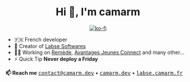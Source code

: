 
<h1 align="center">Hi 👋, I'm camarm</h1>

<div align="center"> 
  
[![ko-fi](https://ko-fi.com/img/githubbutton_sm.svg)](https://ko-fi.com/Q5Q8SPYLE)

</div>

- 🇫🇷 French developer
- 🌱 Creator of [Labse Softwares](https://labse.camarm.fr)
- 👨‍💻 Working on [Remède](https://github.com/camarm-dev/remede), [Avantages Jeunes Connect](https://github.com/camarm-dev/bfc-avantagesjeunes-mobile) and many other...
- ⚡ Quick Tip **Never deploy a Friday**

**📫 Reach me**
[<kbd>contact@camarm.dev</kbd>](mailto:contact@camarm.dev) • [<kbd>camarm.dev</kbd>](https://www.camarm.dev) • [<kbd>labse.camarm.fr</kbd>](https://labse.camarm.fr) 
